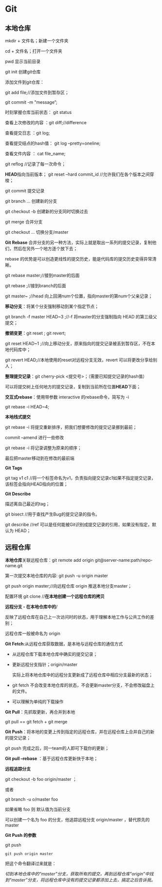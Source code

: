 # Git

## 本地仓库

mkdir + 文件名；新建一个文件夹

cd + 文件名；打开一个文件夹

pwd 显示当前目录

git init 创建git仓库

添加文件到git仓库：

git add file;//添加文件到暂存区；

 git commit -m "message”;

时刻掌握仓库当前状态： git status 

查看上次修改的内容 ：git diff;//difference

查看提交日志 ：git log;

查看提交结点的hash值： git log –pretty=oneline;

查看文件内容 ： cat file_name;

git reflog //记录了每一次命令；

**HEAD**指向当前版本； git reset –hard commit_id //允许我们在各个版本之间穿梭；

git commit 提交记录

git branch … 创建新的分支

git checkout -b <your- branch-name> 创建新的分支同时切换过去

git merge <branch name > 合并分支

git checkout … 切换分支/master

**Git Rebase** 合并分支的另一种方法，实际上就是取出一系列的提交记录，复制他们，然后在另外一个地方逐个放下去；

rebase 的优势是可以创造更线性的提交历史，能是代码库的提交历史变得异常清晰。

git rebase master;//接到master的后面

git rebase <branch>;//接到branch的后面

git master~<num> ;//head 向上回溯num个位置，指向master的第num个父亲记录；

**移动分支**：将某个分支强制移动到某个指定节点；

git branch -f master HEAD~3 ;//-f  将master的分支强制指向 HEAD 的第三级父提交；

**撤销变更**：git reset ; git revert;

git reset HEAD~1 ;//向上移动分支，原来指向的提交记录被丢到暂存区，不在本地代码库中；

git revert HEAD;//本地使用的reset对远程分支无效，revert 可以将更改分享给别人；

**整理提交记录**：git cherry-pick <提交号>；（需要已知提交记录的hash值）

可以将提交树上任何地方的提交记录，复制到当前所在位置**HEAD**下面；

**交互式rebase**：使用带参数 interactive 的rebase命令，简写为 -i

git rebase -i HEAD~4;

**本地栈式提交**

git rebase -i 将提交重新排序，把我们想要修改的提交记录挪到最前；

commit –amend 进行一些修改

git rebase -i 将记录调整为原来的顺序；

最后把master移动到在修改的最前端

**Git Tags** 

git tag v1 c1 //将一个标签命名为v1，负责指向提交记录c1如果不指定提交记录，该标签会指向HEAD指向的位置；

**Git Describe**

描述离自己最近的tag；

git bisect //用于查找产生Bug的提交记录的指令。

git describe <ref> //ref 可以是任何能被Git识别成提交记录的引用，如果没有指定，默认为 HEAD；

## 远程仓库

**本地仓库**关联远程仓库：git remote add origin git@server-name:path/repo-name.git

第一次提交本地仓库的内容: git push -u origin master

git push origin master;//向远程仓库 origin 推送本地分支master；

配置环境 git clone //**在本地创建一个远程仓库的拷贝** 

**远程分支 - 在本地仓库中的**<remote name>/<branch name>

反映了远程仓库在自己上一次访问时的状态，用于理解本地工作与公共工作的差别；

远程仓库一般被命名为 origin

**Git Fetch**:从远程仓库获取数据，是本地与远程仓库的通信方式

- 从远程仓库下载本地仓库中确实的提交记录；

- 更新远程分支指针；origin/master

    实际上将本地仓库中的远程分支更新成了远程仓库中相应分支最新的状态；

- git fetch 不会改变本地仓库的状态，不会更新master分支，不会修改磁盘上的文件。

- 可以理解为单纯的下载操作

**Git Pull**：先抓取更新，再合并到本地

git pull ==  git fetch + git merge 

**Git Push**：将本地的变更上传到指定的远程仓库，并在远程仓库上合并自己的新的提交记录；

git push 完成之后，同一team的人即可下载你的更新；

**Git pull –rebase** ：基于远程仓库更新快于本地；

**远程追踪分支** 

git checkout -b foo origin/master ；

或者

git branch -u o/master foo

如果省略 foo 则 默认值为当前分支

可以创建一个名为 foo 的分支，他追踪远程分支 origin/master ，替代原先的 master

**Git Push 的参数**

git push <remote> <place>

```
git push origin master
```

把这个命令翻译过来就是：

*切到本地仓库中的“master”分支，获取所有的提交，再到远程仓库“origin”中找到“master”分支，将远程仓库中没有的提交记录都添加上去，搞定之后告诉我。*




